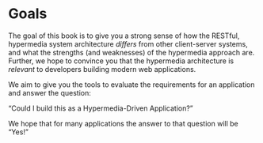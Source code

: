# Goals

The goal of this book is to give you a strong sense of how the RESTful, hypermedia system architecture _differs_ from other client-server systems, and what the strengths (and weaknesses) of the hypermedia approach are. Further, we hope to convince you that the hypermedia architecture is _relevant_ to developers building modern web applications.

We aim to give you the tools to evaluate the requirements for an application and answer the question:

“Could I build this as a Hypermedia-Driven Application?”

We hope that for many applications the answer to that question will be “Yes!”